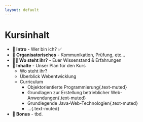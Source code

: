 ```yaml
---
layout: default
---
```


# Kursinhalt

- <span class="line-through text-muted decoration-1">**👋 Intro** - Wer bin ich?</span> ✅
- **📅 Organisatorisches** - Kommunikation, Prüfung, etc...
- **🤷‍♂️ Wo steht ihr?** - Euer Wissenstand & Erfahrungen
- **📖 Inhalte** - Unser Plan für den Kurs
  - Wo steht ihr?
  - Überblick Webentwicklung
  - Curriculum
    - Objektorientierte Programmierung{.text-muted}
    - Grundlagen zur Erstellung betrieblicher Web-Anwendungen{.text-muted}
    - Grundlegende Java-Web-Technologien{.text-muted}
    - ...{.text-muted}
    <!-- - Komponentenbasierte Web-Benutzerschnittstellen{.text-muted}
    - Verknüpfung von View und Model{.text-muted}
    - Komponentenbibliotheken{.text-muted}
    - Softwareentwicklung mittels Spring Boot{.text-muted} -->
- **🔮 Bonus** - tbd.

<PageNumber/>
